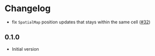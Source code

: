 # Changelog

- fix `SpatialMap` position updates that stays within the same cell ([#32](https://github.com/Aceworks-Studio/roblox-utils/pull/32))

## 0.1.0

- Initial version
